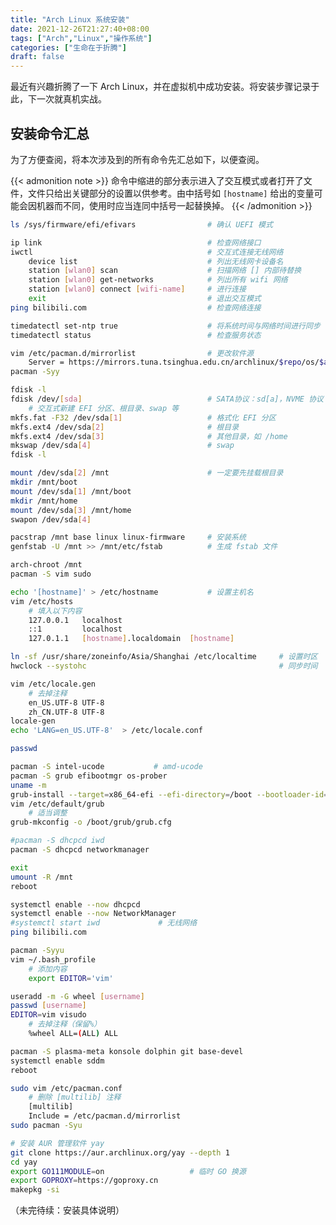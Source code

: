 ```yaml
---
title: "Arch Linux 系统安装"
date: 2021-12-26T21:27:40+08:00
tags: ["Arch","Linux","操作系统"]
categories: ["生命在于折腾"]
draft: false
---
```


最近有兴趣折腾了一下 Arch Linux，并在虚拟机中成功安装。将安装步骤记录于此，下一次就真机实战。

<!--more-->


## 安装命令汇总

为了方便查阅，将本次涉及到的所有命令先汇总如下，以便查阅。

{{< admonition note >}}
命令中缩进的部分表示进入了交互模式或者打开了文件，文件只给出关键部分的设置以供参考。由中括号如 `[hostname]` 给出的变量可能会因机器而不同，使用时应当连同中括号一起替换掉。
{{< /admonition >}}

```bash
ls /sys/firmware/efi/efivars                # 确认 UEFI 模式

ip link                                     # 检查网络接口
iwctl                                       # 交互式连接无线网络
    device list                             # 列出无线网卡设备名
    station [wlan0] scan                    # 扫描网络 [] 内部待替换
    station [wlan0] get-networks            # 列出所有 wifi 网络
    station [wlan0] connect [wifi-name]     # 进行连接
    exit                                    # 退出交互模式
ping bilibili.com                           # 检查网络连接

timedatectl set-ntp true                    # 将系统时间与网络时间进行同步
timedatectl status                          # 检查服务状态

vim /etc/pacman.d/mirrorlist                # 更改软件源
    Server = https://mirrors.tuna.tsinghua.edu.cn/archlinux/$repo/os/$arch
pacman -Syy

fdisk -l
fdisk /dev/[sda]                            # SATA协议：sd[a]，NVME 协议：nvme[1]n1
    # 交互式新建 EFI 分区、根目录、swap 等
mkfs.fat -F32 /dev/sda[1]                   # 格式化 EFI 分区
mkfs.ext4 /dev/sda[2]                       # 根目录
mkfs.ext4 /dev/sda[3]                       # 其他目录，如 /home
mkswap /dev/sda[4]                          # swap
fdisk -l

mount /dev/sda[2] /mnt                      # 一定要先挂载根目录
mkdir /mnt/boot
mount /dev/sda[1] /mnt/boot
mkdir /mnt/home
mount /dev/sda[3] /mnt/home
swapon /dev/sda[4]

pacstrap /mnt base linux linux-firmware     # 安装系统
genfstab -U /mnt >> /mnt/etc/fstab          # 生成 fstab 文件

arch-chroot /mnt
pacman -S vim sudo

echo '[hostname]' > /etc/hostname           # 设置主机名
vim /etc/hosts
    # 填入以下内容
    127.0.0.1   localhost
    ::1         localhost
    127.0.1.1   [hostname].localdomain  [hostname]

ln -sf /usr/share/zoneinfo/Asia/Shanghai /etc/localtime     # 设置时区
hwclock --systohc                                           # 同步时间

vim /etc/locale.gen
    # 去掉注释
    en_US.UTF-8 UTF-8
    zh_CN.UTF-8 UTF-8
locale-gen
echo 'LANG=en_US.UTF-8'  > /etc/locale.conf

passwd

pacman -S intel-ucode           # amd-ucode
pacman -S grub efibootmgr os-prober
uname -m
grub-install --target=x86_64-efi --efi-directory=/boot --bootloader-id=ARCH
vim /etc/default/grub
    # 适当调整
grub-mkconfig -o /boot/grub/grub.cfg

#pacman -S dhcpcd iwd
pacman -S dhcpcd networkmanager

exit
umount -R /mnt
reboot

systemctl enable --now dhcpcd
systemctl enable --now NetworkManager
#systemctl start iwd             # 无线网络
ping bilibili.com

pacman -Syyu
vim ~/.bash_profile
    # 添加内容
    export EDITOR='vim'

useradd -m -G wheel [username]
passwd [username]
EDITOR=vim visudo
    # 去掉注释（保留%）
    %wheel ALL=(ALL) ALL

pacman -S plasma-meta konsole dolphin git base-devel
systemctl enable sddm
reboot

sudo vim /etc/pacman.conf
    # 删除 [multilib] 注释
    [multilib]
    Include = /etc/pacman.d/mirrorlist
sudo pacman -Syu

# 安装 AUR 管理软件 yay
git clone https://aur.archlinux.org/yay --depth 1
cd yay
export GO111MODULE=on                   # 临时 GO 换源
export GOPROXY=https://goproxy.cn
makepkg -si
```

（未完待续：安装具体说明）

<!-- 
sudo pacman -S ntfs-3g
sudo pacman -S adobe-source-han-serif-cn-fonts wqy-zenhei
sudo pacman -S noto-fonts noto-fonts-cjk noto-fonts-emoji noto-fonts-extra
sudo pacman -S ark 
sudo pacman -S packagekit-qt5 packagekit appstream-qt appstream # 确保 Discover（软件中心）可用，需重启
sudo pacman -S gwenview # 图片查看器

sudo pacman -S fcitx5-im # 输入法基础包组
sudo pacman -S fcitx5-chinese-addons # 官方中文输入引擎
sudo pacman -S fcitx5-pinyin-moegirl
vim ~/.pam_environment
    INPUT_METHOD DEFAULT=fcitx5
    GTK_IM_MODULE DEFAULT=fcitx5
    QT_IM_MODULE DEFAULT=fcitx5
    XMODIFIERS DEFAULT=\@im=fcitx5
    SDL_IM_MODULE DEFAULT=fcitx 
-->
